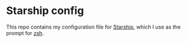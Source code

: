 # Starship config

This repo contains my configuration file for [Starship](https://starship.rs/), which I use as the prompt for [zsh](https://github.com/Quantiux/zsh).
